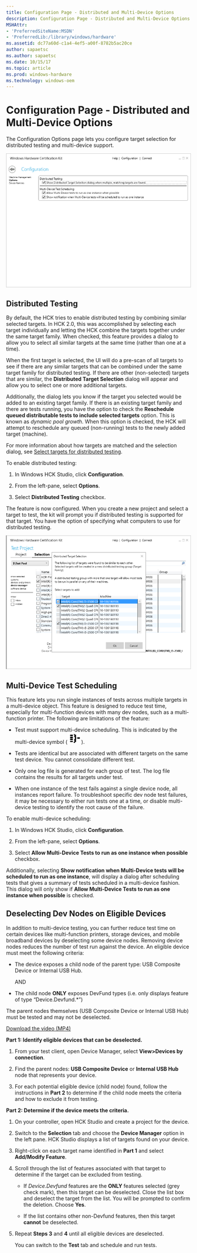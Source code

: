```yaml
---
title: Configuration Page - Distributed and Multi-Device Options
description: Configuration Page - Distributed and Multi-Device Options
MSHAttr:
- 'PreferredSiteName:MSDN'
- 'PreferredLib:/library/windows/hardware'
ms.assetid: dc77a60d-c1a4-4ef5-a00f-8782b5ac20ce
author: sapaetsc
ms.author: sapaetsc
ms.date: 10/15/17
ms.topic: article
ms.prod: windows-hardware
ms.technology: windows-oem
---
```


# Configuration Page - Distributed and Multi-Device Options


The Configuration Options page lets you configure target selection for distributed testing and multi-device support.

![hck configuration options](images/hck-winb-configuration-options.png)

## <span id="Distributed_Testing"></span><span id="distributed_testing"></span><span id="DISTRIBUTED_TESTING"></span>Distributed Testing


By default, the HCK tries to enable distributed testing by combining similar selected targets. In HCK 2.0, this was accomplished by selecting each target individually and letting the HCK combine the targets together under the same target family. When checked, this feature provides a dialog to allow you to select all similar targets at the same time (rather than one at a time).

When the first target is selected, the UI will do a pre-scan of all targets to see if there are any similar targets that can be combined under the same target family for distributed testing. If there are other (non-selected) targets that are similar, the **Distributed Target Selection** dialog will appear and allow you to select one or more additional targets.

Additionally, the dialog lets you know if the target you selected would be added to an existing target family. If there is an existing target family and there are tests running, you have the option to check the **Reschedule queued distributable tests to include selected targets** option. This is known as *dynamic pool growth*. When this option is checked, the HCK will attempt to reschedule any queued (non-running) tests to the newly added target (machine).

For more information about how targets are matched and the selection dialog, see [Select targets for distributed testing](select-targets-for-distributed-testing.md).

To enable distributed testing:

1.  In Windows HCK Studio, click **Configuration**.

2.  From the left-pane, select **Options**.

3.  Select **Distributed Testing** checkbox.

The feature is now configured. When you create a new project and select a target to test, the kit will prompt you if distributed testing is supported for that target. You have the option of specifying what computers to use for distributed testing.

![hck selection distributed target selection dialog](images/hck-winb-selection-distributedtargetselectiondialog.png)

## <span id="Multi-Device_Test_Scheduling"></span><span id="multi-device_test_scheduling"></span><span id="MULTI-DEVICE_TEST_SCHEDULING"></span>Multi-Device Test Scheduling


This feature lets you run single instances of tests across multiple targets in a multi-device object. This feature is designed to reduce test time, especially for multi-function devices with many dev nodes, such as a multi-function printer. The following are limitations of the feature:

-   Test must support multi-device scheduling. This is indicated by the multi-device symbol (![multi-device icon](images/hck-winb-multidevice-icon.png)).

-   Tests are identical but are associated with different targets on the same test device. You cannot consolidate different test.

-   Only one log file is generated for each group of test. The log file contains the results for all targets under test.

-   When one instance of the test fails against a single device node, all instances report failure. To troubleshoot specific dev node test failures, it may be necessary to either run tests one at a time, or disable multi-device testing to identify the root cause of the failure.

To enable multi-device scheduling:

1.  In Windows HCK Studio, click **Configuration**.

2.  From the left-pane, select **Options**.

3.  Select **Allow Multi-Device Tests to run as one instance when possible** checkbox.

Additionally, selecting **Show notification when Multi-Device tests will be scheduled to run as one instance**, will display a dialog after scheduling tests that gives a summary of tests scheduled in a multi-device fashion. This dialog will only show if **Allow Multi-Device Tests to run as one instance when possible** is checked.

## <span id="Deselecting_Dev_Nodes_on_Eligible_Devices"></span><span id="deselecting_dev_nodes_on_eligible_devices"></span><span id="DESELECTING_DEV_NODES_ON_ELIGIBLE_DEVICES"></span>Deselecting Dev Nodes on Eligible Devices


In addition to multi-device testing, you can further reduce test time on certain devices like multi-function printers, storage devices, and mobile broadband devices by deselecting some device nodes. Removing device nodes reduces the number of test run against the device. An eligible device must meet the following criteria:

-   The device exposes a child node of the parent type: USB Composite Device or Internal USB Hub.

    AND

-   The child node **ONLY** exposes DevFund types (i.e. only displays feature of type “Device.Devfund.\*”)

The parent nodes themselves (USB Composite Device or Internal USB Hub) must be tested and may not be deselected.

[Download the video (MP4)](http://content4.catalog.video.msn.com/e2/ds/3942b58c-c0ab-4c92-add7-578bc34979f0.mp4)

**Part 1: Identify eligible devices that can be deselected.**

1.  From your test client, open Device Manager, select **View&gt;Devices by connection**.

2.  Find the parent nodes: **USB Composite Device** or **Internal USB Hub** node that represents your device.

3.  For each potential eligible device (child node) found, follow the instructions in **Part 2** to determine if the child node meets the criteria and how to exclude it from testing.

**Part 2: Determine if the device meets the criteria.**

1.  On your controller, open HCK Studio and create a project for the device.

2.  Switch to the **Selection** tab and choose the **Device Manager** option in the left pane. HCK Studio displays a list of targets found on your device.

3.  Right-click on each target name identified in **Part 1** and select **Add/Modify Feature**.

4.  Scroll through the list of features associated with that target to determine if the target can be excluded from testing.

    -   If *Device.Devfund* features are the **ONLY** features selected (grey check mark), then this target can be deselected. Close the list box and deselect the target from the list. You will be prompted to confirm the deletion. Choose **Yes**.

    -   If the list contains other non-Devfund features, then this target **cannot** be deselected.

5.  Repeat **Steps 3** and **4** until all eligible devices are deselected.

    You can switch to the **Test** tab and schedule and run tests.

 

 






